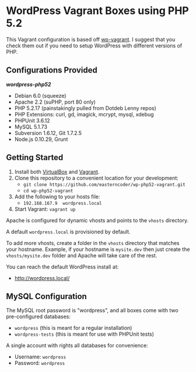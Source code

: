 # WordPress Vagrant Boxes using PHP 5.2

This Vagrant configuration is based off [wp-vagrant](https://github.com/tierra/wp-vagrant).
I suggest that you check them out if you need to setup WordPress with different versions of PHP.

## Configurations Provided

***wordpress-php52***

* Debian 6.0 (squeeze)
* Apache 2.2 (suPHP, port 80 only)
* PHP 5.2.17 (painstakingly pulled from Dotdeb Lenny repos)
* PHP Extensions: curl, gd, imagick, mcrypt, mysql, xdebug
* PHPUnit 3.6.12
* MySQL 5.1.73
* Subversion 1.6.12, Git 1.7.2.5
* Node.js 0.10.29, Grunt

## Getting Started

1. Install both [VirtualBox](https://www.virtualbox.org/) and
   [Vagrant](http://www.vagrantup.com/).
2. Clone this repository to a convenient location for your development:
    * `git clone https://github.com/easterncoder/wp-php52-vagrant.git`
    * `cd wp-php52-vagrant`
3. Add the following to your hosts file:
    * `192.168.167.9  wordpress.local`
4. Start Vagrant: `vagrant up`

Apache is configured for dynamic vhosts and points to the `vhosts` directory.

A default `wordpress.local` is provisioned by default.

To add more vhosts, create a folder in the `vhosts` directory that matches
your hostname. Example, if your hostname is `mysite.dev` then just create the
`vhosts/mysite.dev` folder and Apache will take care of the rest.

You can reach the default WordPress install at:

* http://wordpress.local/

## MySQL Configuration

The MySQL root password is "wordpress", and all boxes
come with two pre-configured databases:

* `wordpress` (this is meant for a regular installation)
* `wordpress-tests` (this is meant for use with PHPUnit tests)

A single account with rights all databases for convenience:

* Username: `wordpress`
* Password: `wordpress`

